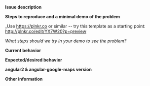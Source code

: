 **Issue description**


**Steps to reproduce and a minimal demo of the problem**

_Use https://plnkr.co or similar -- try this template as a starting point: http://plnkr.co/edit/YX7W20?p=preview

_What steps should we try in your demo to see the problem?_

**Current behavior**


**Expected/desired behavior**


**angular2 & angular-google-maps version**


**Other information**